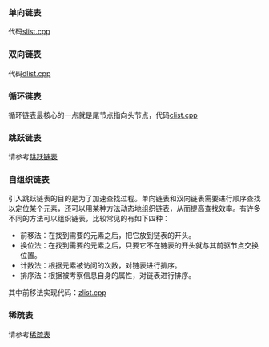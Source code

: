 ### 单向链表
代码[slist.cpp](./slist.cpp)

### 双向链表
代码[dlist.cpp](./dlist.cpp)

### 循环链表
循环链表最核心的一点就是尾节点指向头节点，代码[clist.cpp](./clist.cpp)

### 跳跃链表
请参考[跳跃链表](./跳跃链表.md)

### 自组织链表
引入跳跃链表的目的是为了加速查找过程。单向链表和双向链表需要进行顺序查找以定位某个元素，还可以用某种方法动态地组织链表，从而提高查找效率。有许多不同的方法可以组织链表，比较常见的有如下四种：
- 前移法：在找到需要的元素之后，把它放到链表的开头。
- 换位法：在找到需要的元素之后，只要它不在链表的开头就与其前驱节点交换位置。
- 计数法：根据元素被访问的次数，对链表进行排序。
- 排序法：根据被考察信息自身的属性，对链表进行排序。

其中前移法实现代码：[zlist.cpp](./zlist.cpp)

### 稀疏表
请参考[稀疏表](./稀疏表.md)
